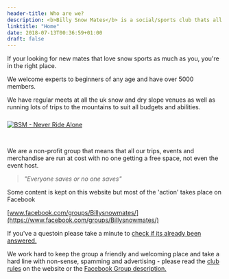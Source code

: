 ```yaml
---
header-title: Who are we?
description: <b>Billy Snow Mates</b> is a social/sports club thats all about <b>snowboarding and skiing.</b>
linktitle: "Home"
date: 2018-07-13T00:36:59+01:00
draft: false
---
```


If your looking for new mates that love snow sports as much as you, you're in the right place.

We welcome experts to beginners of any age and have over 5000 members.

We have regular meets at all the uk snow and dry slope venues as well as running lots of trips to the mountains to suit all budgets and abilities.

<div class="content-center">
    <a href="https://www.facebook.com/groups/Billysnowmates/" target="_blank">
        <img style="margin-top:10px; margin-bottom:30px;" src="uploads/homepage.jpg" alt="BSM - Never Ride Alone" class="rounded img-raised">
    </a>
</div>

We are a non-profit group that means that all our trips, events and merchandise are run at cost with no one getting a free space, not even the event host. 

> *"Everyone saves or no one saves"*

Some content is kept on this website but most of the 'action' takes place on Facebook

[www.facebook.com/groups/Billysnowmates/](https://www.facebook.com/groups/Billysnowmates/)

If you've a questoin please take a minute to [check if its already been answered.](/faq/)

We work hard to keep the group a friendly and welcoming place and take a hard line with non-sense, spamming and advertising - please read the [club rules](/rules/) on the website or the [Facebook Group description.](https://www.facebook.com/groups/Billysnowmates/about)